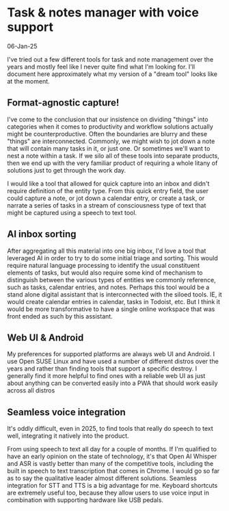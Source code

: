 # Task & notes manager with voice support

06-Jan-25

I've tried out a few different tools for task and note management over the years and mostly feel like I never quite find what I'm looking for. I'll document here approximately what my version of a "dream tool" looks like at the moment. 

## Format-agnostic capture!

I've come to the conclusion that our insistence on dividing "things" into categories when it comes to productivity and workflow solutions actually might be counterproductive. Often the boundaries are blurry and these "things" are interconnected. Commonly, we might wish to jot down a note that will contain many tasks in it, or just one. Or sometimes we'll want to nest a note within a task. If we silo all of these tools into separate products, then we end up with the very familiar product of requiring a whole litany of solutions just to get through the work day.

I would like a tool that allowed for quick capture into an inbox and didn't require definition of the entity type. From this quick entry field, the user could capture a note, or jot down a calendar entry, or create a task, or narrate a series of tasks in a stream of consciousness type of text that might be captured using a speech to text tool. 

## AI inbox sorting

After aggregating all this material into one big inbox, I'd love a tool that leveraged AI in order to try to do some initial triage and sorting. This would require natural language processing to identify the usual constituent elements of tasks, but would also require some kind of mechanism to distinguish between the various types of entities we commonly reference, such as tasks, calendar entries, and notes. Perhaps this tool would be a stand alone digital assistant that is interconnected with the siloed tools. IE, it would create calendar entries in calendar, tasks in Todoist, etc. But I think it would be more transformative to have a single online workspace that was front ended as such by this assistant. 

## Web UI & Android

My preferences for supported platforms are always web UI and Android. I use Open SUSE Linux and have used a number of different distros over the years and rather than finding tools that support a specific destroy. I generally find it more helpful to find ones with a reliable web UI as just about anything can be converted easily into a PWA that should work easily across all distros 

## Seamless voice integration

It's oddly difficult, even in 2025, to find tools that really do speech to text well, integrating it natively into the product. 

From using speech to text all day for a couple of months. If I'm qualified to have an early opinion on the state of technology, it's that Open AI Whisper and ASR is vastly better than many of the competitive tools, including the built in speech to text transcription that comes in Chrome. I would go so far as to say the qualitative leader almost different solutions. Seamless integration for STT and TTS is a big advantage for me. Keyboard shortcuts are extremely useful too, because they allow users to use voice input in combination with supporting hardware like USB pedals. 